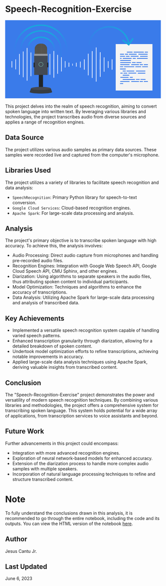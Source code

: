 # Speech-Recognition-Exercise
![Speech Recognition Image](speech_recognition_image.png)

This project delves into the realm of speech recognition, aiming to convert spoken language into written text. By leveraging various libraries and technologies, the project transcribes audio from diverse sources and applies a range of recognition engines.

## Data Source
The project utilizes various audio samples as primary data sources. These samples were recorded live and captured from the computer's microphone. 

## Libraries Used
The project utilizes a variety of libraries to facilitate speech recognition and data analysis:
- `SpeechRecognition`: Primary Python library for speech-to-text conversion.
- `Google Cloud Services`: Cloud-based recognition engines.
- `Apache Spark`: For large-scale data processing and analysis.

## Analysis
The project's primary objective is to transcribe spoken language with high accuracy. To achieve this, the analysis involves:
- Audio Processing: Direct audio capture from microphones and handling pre-recorded audio files.
- Recognition Engines: Integration with Google Web Speech API, Google Cloud Speech API, CMU Sphinx, and other engines.
- Diarization: Using algorithms to separate speakers in the audio files, thus attributing spoken content to individual participants.
- Model Optimization: Techniques and algorithms to enhance the accuracy of transcriptions.
- Data Analysis: Utilizing Apache Spark for large-scale data processing and analysis of transcribed data.

## Key Achievements
- Implemented a versatile speech recognition system capable of handling varied speech patterns.
- Enhanced transcription granularity through diarization, allowing for a detailed breakdown of spoken content.
- Undertook model optimization efforts to refine transcriptions, achieving notable improvements in accuracy.
- Applied large-scale data analysis techniques using Apache Spark, deriving valuable insights from transcribed content.

## Conclusion
The "Speech-Recognition-Exercise" project demonstrates the power and versatility of modern speech recognition techniques. By combining various libraries and methodologies, the project offers a comprehensive system for transcribing spoken language. This system holds potential for a wide array of applications, from transcription services to voice assistants and beyond.

## Future Work
Further advancements in this project could encompass:
- Integration with more advanced recognition engines.
- Exploration of neural network-based models for enhanced accuracy.
- Extension of the diarization process to handle more complex audio samples with multiple speakers.
- Incorporation of natural language processing techniques to refine and structure transcribed content.

# Note
To fully understand the conclusions drawn in this analysis, it is recommended to go through the entire notebook, including the code and its outputs. You can view the HTML version of the notebook [here](https://nbviewer.org/github/JESUSC1/Speech-Recognition-Exercise/blob/main/Speech_Recognition_Exercise.ipynb).

## Author
Jesus Cantu Jr.

## Last Updated 
June 6, 2023



